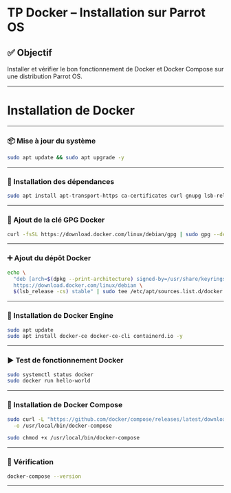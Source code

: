 # TP Docker – Installation sur Parrot OS

## ✅ Objectif
Installer et vérifier le bon fonctionnement de Docker et Docker Compose sur une distribution Parrot OS.

---

# Installation de Docker
---

### 📦 Mise à jour du système

```bash
sudo apt update && sudo apt upgrade -y
```

---

### 🧰 Installation des dépendances

```bash
sudo apt install apt-transport-https ca-certificates curl gnupg lsb-release -y
```

---

### 🔐 Ajout de la clé GPG Docker

```bash
curl -fsSL https://download.docker.com/linux/debian/gpg | sudo gpg --dearmor -o /usr/share/keyrings/docker-archive-keyring.gpg
```

---

### ➕ Ajout du dépôt Docker

```bash
echo \
  "deb [arch=$(dpkg --print-architecture) signed-by=/usr/share/keyrings/docker-archive-keyring.gpg] \
  https://download.docker.com/linux/debian \
  $(lsb_release -cs) stable" | sudo tee /etc/apt/sources.list.d/docker.list > /dev/null
```

---

### 🐳 Installation de Docker Engine

```bash
sudo apt update
sudo apt install docker-ce docker-ce-cli containerd.io -y
```

---

### ▶️ Test de fonctionnement Docker

```bash
sudo systemctl status docker
sudo docker run hello-world
```

---

### 🧩 Installation de Docker Compose

```bash
sudo curl -L "https://github.com/docker/compose/releases/latest/download/docker-compose-$(uname -s)-$(uname -m)" \
  -o /usr/local/bin/docker-compose

sudo chmod +x /usr/local/bin/docker-compose
```

---

### 🧪 Vérification

```bash
docker-compose --version
```

---